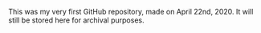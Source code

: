 This was my very first GitHub repository, made on April 22nd, 2020.
It will still be stored here for archival purposes.
